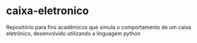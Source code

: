 # caixa-eletronico
Repositório para fins acadêmicos que simula o comportamento de um caixa eletrônico, desenvolvido utilizando a linguagem python
